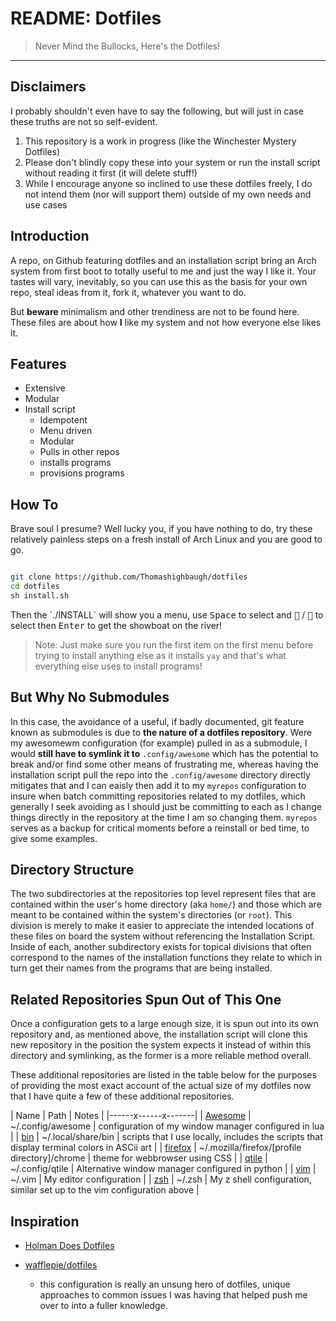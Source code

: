 # README: Dotfiles

> Never Mind the Bullocks, Here's the Dotfiles!

---

## Disclaimers

I probably shouldn't even have to say the following, but will just in case these truths are not so self-evident.

1. This repository is a work in progress (like the Winchester Mystery Dotfiles)
2. Please don't blindly copy these into your system or run the install script without reading it first (it will delete stuff!)
3. While I encourage anyone so inclined to use these dotfiles freely, I do not intend them (nor will support them) outside of my own needs and use cases

## Introduction

A repo, on Github featuring dotfiles and an installation script bring an Arch system from first boot to totally useful to me and just the way I like it. Your tastes will vary, inevitably, so you can use this as the basis for your own repo, steal ideas from it, fork it, whatever you want to do.

But **beware** minimalism and other trendiness are not to be found here. These files are about how **I** like my system and not how everyone else likes it.

## Features

-   Extensive
-   Modular
-   Install script
    -   Idempotent
    -   Menu driven
    -   Modular
    -   Pulls in other repos
    -   installs programs
    -   provisions programs

## How To

Brave soul I presume? Well lucky you, if you have nothing to do, try these relatively painless steps on a fresh install of Arch Linux and you are good to go.

```bash

git clone https://github.com/Thomashighbaugh/dotfiles
cd dotfiles
sh install.sh
```

<p>Then the `./INSTALL` will show you a menu, use <kbd>Space</kbd> to select and <kbd></kbd> / <kbd></kbd> to select then <kbd>Enter</kbd> to get the showboat on the river!</p>

> Note: Just make sure you run the first item on the first menu before trying to install anything else as it installs `yay` and that's what everything else uses to install programs!

## But Why No Submodules

In this case, the avoidance of a useful, if badly documented, git feature known as submodules is due to **the nature of a dotfiles repository**. Were my awesomewm configuration (for example) pulled in as a submodule, I would **still have to symlink it to** `.config/awesome` which has the potential to break and/or find some other means of frustrating me, whereas having the installation script pull the repo into the `.config/awesome` directory directly mitigates that and I can eaisly then add it to my `myrepos` configuration to insure when batch committing repositories related to my dotfiles, which generally I seek avoiding as I should just be committing to each as I change things directly in the repository at the time I am so changing them. `myrepos` serves as a backup for critical moments before a reinstall or bed time, to give some examples.

## Directory Structure

The two subdirectories at the repositories top level represent files that are contained within the user's home directory (aka `home/`) and those which are meant to be contained within the system's directories (or `root`). This division is merely to make it easier to appreciate the intended locations of these files on board the system without referencing the Installation Script. Inside of each, another subdirectory exists for topical divisions that often correspond to the names of the installation functions they relate to which in turn get their names from the programs that are being installed.

## Related Repositories Spun Out of This One

Once a configuration gets to a large enough size, it is spun out into its own repository and, as mentioned above, the installation script will clone this new repository in the position the system expects it instead of within this directory and symlinking, as the former is a more reliable method overall.

These additional repositories are listed in the table below for the purposes of providing the most exact account of the actual size of my dotfiles now that I have quite a few of these additional repositories.

| Name | Path | Notes |
|------x------x-------|
| [Awesome](https://github.com/Thomashighbaugh/awesomewm) | ~/.config/awesome | configuration of my window manager configured in lua |
| [bin](https://github.com/Thomashighbaugh/bin) | ~/.local/share/bin | scripts that I use locally, includes the scripts that display terminal colors in ASCii art |
| [firefox](https://github.com/Thomashighbaugh/firefox) | ~/.mozilla/firefox/[profile directory]/chrome | theme for webbrowser using CSS |
| [qtile](https://github.com/Thomashighbaugh/qtile) | ~/.config/qtile | Alternative window manager configured in python |
| [vim](https://github.com/Thomashighbaugh/vim) | ~/.vim | My editor configuration |
| [zsh](https://github.com/Thomashighbaugh/zsh) | ~/.zsh | My z shell configuration, similar set up to the vim configuration above |

## Inspiration

-   [Holman Does Dotfiles](https://github.com/holman/dotfiles)

-   [wafflepie/dotfiles](https://github.com/wafflepie/dotfiles)
    -   this configuration is really an unsung hero of dotfiles, unique approaches to common issues I was having that helped push me over to into a fuller knowledge.


